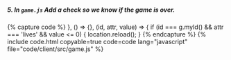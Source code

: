##### 5. In `game.js` Add a check so we know if the game is over.

{% capture code %}
},
	() => {},
	(id, attr, value) => {
		if (id === g.myId() && attr === 'lives' && value <= 0) {
			location.reload();
		}
{% endcapture %}
{% include code.html copyable=true code=code lang="javascript" file="code/client/src/game.js" %}
